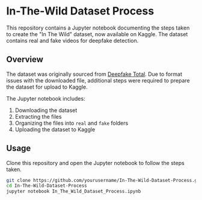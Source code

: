 # In-The-Wild Dataset Process

This repository contains a Jupyter notebook documenting the steps taken to create the "In The Wild" dataset, now available on Kaggle. The dataset contains real and fake videos for deepfake detection.

## Overview

The dataset was originally sourced from [Deepfake Total](https://deepfake-total.com/in_the_wild). Due to format issues with the downloaded file, additional steps were required to prepare the dataset for upload to Kaggle.

The Jupyter notebook includes:
1. Downloading the dataset
2. Extracting the files
3. Organizing the files into `real` and `fake` folders
4. Uploading the dataset to Kaggle

## Usage

Clone this repository and open the Jupyter notebook to follow the steps taken.

```bash
git clone https://github.com/yourusername/In-The-Wild-Dataset-Process.git
cd In-The-Wild-Dataset-Process
jupyter notebook In_The_Wild_Dataset_Process.ipynb
